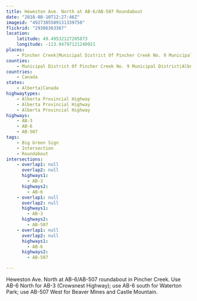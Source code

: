 ```yaml
---
title: Heweston Ave. North at AB-6/AB-507 Roundabout
date: "2018-08-10T12:27:46Z"
imageid: "4927305589131339750"
flickrid: "29386363367"
location:
    latitude: 49.49532127205873
    longitude: -113.94797121240921
places:
    - Pincher Creek|Municipal District Of Pincher Creek No. 9 Municipal District|Alberta|Canada
counties:
    - Municipal District Of Pincher Creek No. 9 Municipal District|Alberta|Canada
countries:
    - Canada
states:
    - Alberta|Canada
highwaytypes:
    - Alberta Provincial Highway
    - Alberta Provincial Highway
    - Alberta Provincial Highway
highways:
    - AB-3
    - AB-6
    - AB-507
tags:
    - Big Green Sign
    - Intersection
    - Roundabout
intersections:
    - overlap1: null
      overlap2: null
      highways1:
        - AB-3
      highways2:
        - AB-6
    - overlap1: null
      overlap2: null
      highways1:
        - AB-3
      highways2:
        - AB-507
    - overlap1: null
      overlap2: null
      highways1:
        - AB-6
      highways2:
        - AB-507

---
```

Heweston Ave. North at AB-6/AB-507 roundabout in Pincher Creek.  Use AB-6 North for AB-3 (Crowsnest Highway); use AB-6 south for Waterton Park; use AB-507 West for Beaver Mines and Castle Mountain.